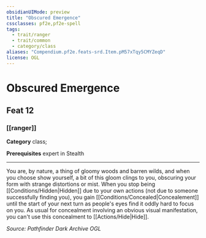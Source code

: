 ```yaml
---
obsidianUIMode: preview
title: "Obscured Emergence"
cssclasses: pf2e,pf2e-spell
tags:
  - trait/ranger
  - trait/common
  - category/class
aliases: "Compendium.pf2e.feats-srd.Item.pM57xTqy5CMYZeqD"
license: OGL
---
```

# Obscured Emergence
## Feat 12
### [[ranger]]

**Category** class; 



**Prerequisites** expert in Stealth
* * *
You are, by nature, a thing of gloomy woods and barren wilds, and when you choose show yourself, a bit of this gloom clings to you, obscuring your form with strange distortions or mist. When you stop being [[Conditions/Hidden|Hidden]] due to your own actions (not due to someone successfully finding you), you gain [[Conditions/Concealed|Concealement]] until the start of your next turn as people's eyes find it oddly hard to focus on you. As usual for concealment involving an obvious visual manifestation, you can't use this concealment to [[Actions/Hide|Hide]].

*Source: Pathfinder Dark Archive*
*OGL*